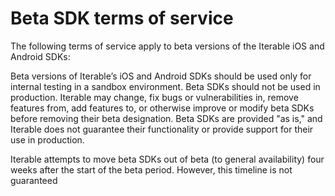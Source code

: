 # Beta SDK terms of service

The following terms of service apply to beta versions of the Iterable
iOS and Android SDKs:

Beta versions of Iterable’s iOS and Android SDKs should be used only for
internal testing in a sandbox environment. Beta SDKs should not be used in
production. Iterable may change, fix bugs or vulnerabilities in, remove
features from, add features to, or otherwise improve or modify beta SDKs
before removing their beta designation. Beta SDKs are provided "as is," and
Iterable does not guarantee their functionality or provide support for their
use in production.

Iterable attempts to move beta SDKs out of beta (to general availability)
four weeks after the start of the beta period. However, this timeline is not
guaranteed